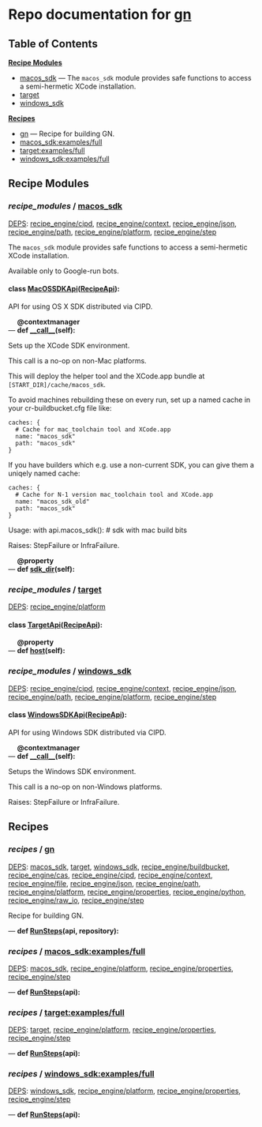 <!--- AUTOGENERATED BY `./recipes.py test train` -->
# Repo documentation for [gn]()
## Table of Contents

**[Recipe Modules](#Recipe-Modules)**
  * [macos_sdk](#recipe_modules-macos_sdk) &mdash; The `macos_sdk` module provides safe functions to access a semi-hermetic XCode installation.
  * [target](#recipe_modules-target)
  * [windows_sdk](#recipe_modules-windows_sdk)

**[Recipes](#Recipes)**
  * [gn](#recipes-gn) &mdash; Recipe for building GN.
  * [macos_sdk:examples/full](#recipes-macos_sdk_examples_full)
  * [target:examples/full](#recipes-target_examples_full)
  * [windows_sdk:examples/full](#recipes-windows_sdk_examples_full)
## Recipe Modules

### *recipe_modules* / [macos\_sdk](/infra/recipe_modules/macos_sdk)

[DEPS](/infra/recipe_modules/macos_sdk/__init__.py#5): [recipe\_engine/cipd][recipe_engine/recipe_modules/cipd], [recipe\_engine/context][recipe_engine/recipe_modules/context], [recipe\_engine/json][recipe_engine/recipe_modules/json], [recipe\_engine/path][recipe_engine/recipe_modules/path], [recipe\_engine/platform][recipe_engine/recipe_modules/platform], [recipe\_engine/step][recipe_engine/recipe_modules/step]

The `macos_sdk` module provides safe functions to access a semi-hermetic
XCode installation.

Available only to Google-run bots.

#### **class [MacOSSDKApi](/infra/recipe_modules/macos_sdk/api.py#14)([RecipeApi][recipe_engine/wkt/RecipeApi]):**

API for using OS X SDK distributed via CIPD.

&emsp; **@contextmanager**<br>&mdash; **def [\_\_call\_\_](/infra/recipe_modules/macos_sdk/api.py#30)(self):**

Sets up the XCode SDK environment.

This call is a no-op on non-Mac platforms.

This will deploy the helper tool and the XCode.app bundle at
`[START_DIR]/cache/macos_sdk`.

To avoid machines rebuilding these on every run, set up a named cache in
your cr-buildbucket.cfg file like:

    caches: {
      # Cache for mac_toolchain tool and XCode.app
      name: "macos_sdk"
      path: "macos_sdk"
    }

If you have builders which e.g. use a non-current SDK, you can give them
a uniqely named cache:

    caches: {
      # Cache for N-1 version mac_toolchain tool and XCode.app
      name: "macos_sdk_old"
      path: "macos_sdk"
    }

Usage:
  with api.macos_sdk():
    # sdk with mac build bits

Raises:
    StepFailure or InfraFailure.

&emsp; **@property**<br>&mdash; **def [sdk\_dir](/infra/recipe_modules/macos_sdk/api.py#25)(self):**
### *recipe_modules* / [target](/infra/recipe_modules/target)

[DEPS](/infra/recipe_modules/target/__init__.py#5): [recipe\_engine/platform][recipe_engine/recipe_modules/platform]

#### **class [TargetApi](/infra/recipe_modules/target/api.py#82)([RecipeApi][recipe_engine/wkt/RecipeApi]):**

&emsp; **@property**<br>&mdash; **def [host](/infra/recipe_modules/target/api.py#87)(self):**
### *recipe_modules* / [windows\_sdk](/infra/recipe_modules/windows_sdk)

[DEPS](/infra/recipe_modules/windows_sdk/__init__.py#5): [recipe\_engine/cipd][recipe_engine/recipe_modules/cipd], [recipe\_engine/context][recipe_engine/recipe_modules/context], [recipe\_engine/json][recipe_engine/recipe_modules/json], [recipe\_engine/path][recipe_engine/recipe_modules/path], [recipe\_engine/platform][recipe_engine/recipe_modules/platform], [recipe\_engine/step][recipe_engine/recipe_modules/step]

#### **class [WindowsSDKApi](/infra/recipe_modules/windows_sdk/api.py#10)([RecipeApi][recipe_engine/wkt/RecipeApi]):**

API for using Windows SDK distributed via CIPD.

&emsp; **@contextmanager**<br>&mdash; **def [\_\_call\_\_](/infra/recipe_modules/windows_sdk/api.py#19)(self):**

Setups the Windows SDK environment.

This call is a no-op on non-Windows platforms.

Raises:
    StepFailure or InfraFailure.
## Recipes

### *recipes* / [gn](/infra/recipes/gn.py)

[DEPS](/infra/recipes/gn.py#8): [macos\_sdk](#recipe_modules-macos_sdk), [target](#recipe_modules-target), [windows\_sdk](#recipe_modules-windows_sdk), [recipe\_engine/buildbucket][recipe_engine/recipe_modules/buildbucket], [recipe\_engine/cas][recipe_engine/recipe_modules/cas], [recipe\_engine/cipd][recipe_engine/recipe_modules/cipd], [recipe\_engine/context][recipe_engine/recipe_modules/context], [recipe\_engine/file][recipe_engine/recipe_modules/file], [recipe\_engine/json][recipe_engine/recipe_modules/json], [recipe\_engine/path][recipe_engine/recipe_modules/path], [recipe\_engine/platform][recipe_engine/recipe_modules/platform], [recipe\_engine/properties][recipe_engine/recipe_modules/properties], [recipe\_engine/python][recipe_engine/recipe_modules/python], [recipe\_engine/raw\_io][recipe_engine/recipe_modules/raw_io], [recipe\_engine/step][recipe_engine/recipe_modules/step]

Recipe for building GN.

&mdash; **def [RunSteps](/infra/recipes/gn.py#103)(api, repository):**
### *recipes* / [macos\_sdk:examples/full](/infra/recipe_modules/macos_sdk/examples/full.py)

[DEPS](/infra/recipe_modules/macos_sdk/examples/full.py#5): [macos\_sdk](#recipe_modules-macos_sdk), [recipe\_engine/platform][recipe_engine/recipe_modules/platform], [recipe\_engine/properties][recipe_engine/recipe_modules/properties], [recipe\_engine/step][recipe_engine/recipe_modules/step]

&mdash; **def [RunSteps](/infra/recipe_modules/macos_sdk/examples/full.py#13)(api):**
### *recipes* / [target:examples/full](/infra/recipe_modules/target/examples/full.py)

[DEPS](/infra/recipe_modules/target/examples/full.py#5): [target](#recipe_modules-target), [recipe\_engine/platform][recipe_engine/recipe_modules/platform], [recipe\_engine/properties][recipe_engine/recipe_modules/properties], [recipe\_engine/step][recipe_engine/recipe_modules/step]

&mdash; **def [RunSteps](/infra/recipe_modules/target/examples/full.py#13)(api):**
### *recipes* / [windows\_sdk:examples/full](/infra/recipe_modules/windows_sdk/examples/full.py)

[DEPS](/infra/recipe_modules/windows_sdk/examples/full.py#5): [windows\_sdk](#recipe_modules-windows_sdk), [recipe\_engine/platform][recipe_engine/recipe_modules/platform], [recipe\_engine/properties][recipe_engine/recipe_modules/properties], [recipe\_engine/step][recipe_engine/recipe_modules/step]

&mdash; **def [RunSteps](/infra/recipe_modules/windows_sdk/examples/full.py#13)(api):**

[recipe_engine/recipe_modules/buildbucket]: https://chromium.googlesource.com/infra/luci/recipes-py.git/+/d31ba13ede8c21e60116ae61e4490d53ba77fcbd/README.recipes.md#recipe_modules-buildbucket
[recipe_engine/recipe_modules/cas]: https://chromium.googlesource.com/infra/luci/recipes-py.git/+/d31ba13ede8c21e60116ae61e4490d53ba77fcbd/README.recipes.md#recipe_modules-cas
[recipe_engine/recipe_modules/cipd]: https://chromium.googlesource.com/infra/luci/recipes-py.git/+/d31ba13ede8c21e60116ae61e4490d53ba77fcbd/README.recipes.md#recipe_modules-cipd
[recipe_engine/recipe_modules/context]: https://chromium.googlesource.com/infra/luci/recipes-py.git/+/d31ba13ede8c21e60116ae61e4490d53ba77fcbd/README.recipes.md#recipe_modules-context
[recipe_engine/recipe_modules/file]: https://chromium.googlesource.com/infra/luci/recipes-py.git/+/d31ba13ede8c21e60116ae61e4490d53ba77fcbd/README.recipes.md#recipe_modules-file
[recipe_engine/recipe_modules/json]: https://chromium.googlesource.com/infra/luci/recipes-py.git/+/d31ba13ede8c21e60116ae61e4490d53ba77fcbd/README.recipes.md#recipe_modules-json
[recipe_engine/recipe_modules/path]: https://chromium.googlesource.com/infra/luci/recipes-py.git/+/d31ba13ede8c21e60116ae61e4490d53ba77fcbd/README.recipes.md#recipe_modules-path
[recipe_engine/recipe_modules/platform]: https://chromium.googlesource.com/infra/luci/recipes-py.git/+/d31ba13ede8c21e60116ae61e4490d53ba77fcbd/README.recipes.md#recipe_modules-platform
[recipe_engine/recipe_modules/properties]: https://chromium.googlesource.com/infra/luci/recipes-py.git/+/d31ba13ede8c21e60116ae61e4490d53ba77fcbd/README.recipes.md#recipe_modules-properties
[recipe_engine/recipe_modules/python]: https://chromium.googlesource.com/infra/luci/recipes-py.git/+/d31ba13ede8c21e60116ae61e4490d53ba77fcbd/README.recipes.md#recipe_modules-python
[recipe_engine/recipe_modules/raw_io]: https://chromium.googlesource.com/infra/luci/recipes-py.git/+/d31ba13ede8c21e60116ae61e4490d53ba77fcbd/README.recipes.md#recipe_modules-raw_io
[recipe_engine/recipe_modules/step]: https://chromium.googlesource.com/infra/luci/recipes-py.git/+/d31ba13ede8c21e60116ae61e4490d53ba77fcbd/README.recipes.md#recipe_modules-step
[recipe_engine/wkt/RecipeApi]: https://chromium.googlesource.com/infra/luci/recipes-py.git/+/d31ba13ede8c21e60116ae61e4490d53ba77fcbd/recipe_engine/recipe_api.py#856
